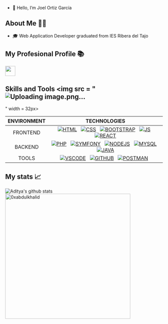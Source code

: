 

- 👋 Hello, I’m Joel Ortiz García

## About Me 🧑‍💻
- 🎓 Web Application Developer graduated from IES Ribera del Tajo

## My Profesional Profile  📚
<a href = 'https://www.linkedin.com/in/joelortiiz/'> <img width = '32px' align= 'center' src="https://raw.githubusercontent.com/rahulbanerjee26/githubAboutMeGenerator/main/icons/linked-in-alt.svg"/></a> 

## Skills and Tools <img src = "![Uploading image.png…]()
" width = 32px>




| ENVIRONMENT | TECHNOLOGIES |
| :---: | :---: |
| FRONTEND | [![HTML](https://skillicons.dev/icons?i=html)](https://www.w3schools.com/html/) &nbsp; [![CSS](https://skillicons.dev/icons?i=css)](https://www.w3schools.com/css/) &nbsp; [![BOOTSTRAP](https://skillicons.dev/icons?i=bootstrap)](https://getbootstrap.com/) &nbsp; [![JS](https://skillicons.dev/icons?i=js)](https://developer.mozilla.org/en-US/docs/Web/JavaScript) &nbsp; [![REACT](https://skillicons.dev/icons?i=react)](https://react.dev/) |
| BACKEND | [![PHP](https://skillicons.dev/icons?i=php)](https://www.php.net/) &nbsp; [![SYMFONY](https://skillicons.dev/icons?i=symfony)](https://symfony.com/) &nbsp; [![NODEJS](https://skillicons.dev/icons?i=nodejs)](https://nodejs.org/en) &nbsp; [![MYSQL](https://skillicons.dev/icons?i=mysql)](https://www.mysql.com/) &nbsp; [![JAVA](https://skillicons.dev/icons?i=java)](https://www.java.com/) |
| TOOLS | [![VSCODE](https://skillicons.dev/icons?i=vscode)](https://www.vscode.com/) &nbsp; [![GITHUB](https://skillicons.dev/icons?i=github)](https://www.github.com/) &nbsp; [![POSTMAN](https://skillicons.dev/icons?i=postman)](https://postman.com/) &nbsp;|

## My stats 📈
![Aditya's github stats](https://github-readme-stats.vercel.app/api?username=joelortiiz&show_icons=true&theme=tokyonight)
<img src="https://github-readme-stats.vercel.app/api/top-langs?username=joelortiiz&show_icons=true&locale=en&layout=compact&line_height=20&title_color=7A7ADB&icon_color=2234AE&text_color=D3D3D3&bg_color=0,000000,130F40" width="400"  alt="0xabdulkhalid"/>
